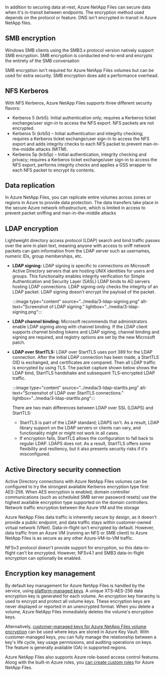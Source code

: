In addition to securing data at-rest, Azure NetApp Files can secure data when it's in-transit between endpoints. The encryption method used depends on the protocol or feature. DNS isn't encrypted in-transit in Azure NetApp files.

## SMB encryption

Windows SMB clients using the SMB3.x protocol version natively support SMB encryption. SMB encryption is conducted end-to-end and encrypts the entirety of the SMB conversation

SMB encryption isn't required for Azure NetApp Files volumes but can be used for extra security. SMB encryption does add a performance overhead.

## NFS Kerberos
With NFS Kerberos, Azure NetApp Files supports three different security flavors:

* Kerberos 5 (krb5): Initial authentication only; requires a Kerberos ticket exchange/user sign-in to access the NFS export. NFS packets are not encrypted.
* Kerberos 5i (krb5i) – Initial authentication and integrity checking; requires a Kerberos ticket exchange/user sign-in to access the NFS export and adds integrity checks to each NFS packet to prevent man-in-the-middle attacks (MITM).
* Kerberos 5p (krb5p) – Initial authentication, integrity checking and privacy; requires a Kerberos ticket exchange/user sign-in to access the NFS export, performs integrity checks and applies a GSS wrapper to each NFS packet to encrypt its contents.

## Data replication

In Azure NetApp Files, you can replicate entire volumes across zones or regions in Azure to provide data protection. The data transfers take place in the secure Azure network infrastructure, which is limited in access to prevent packet sniffing and man-in-the-middle attacks

## LDAP encryption

Lightweight directory access protocol (LDAP) search and bind traffic passes over the wire in plain text, meaning anyone with access to sniff network packets can gain information from the LDAP server such as usernames, numeric IDs, group memberships, etc.

* **LDAP signing:** LDAP signing is specific to connections on Microsoft Active Directory servers that are hosting UNIX identities for users and groups. This functionality enables integrity verification for Simple Authentication and Security Layer (SASL) LDAP binds to AD servers hosting LDAP connections. LDAP signing only checks the integrity of an LDAP packet. LDAP signing doesn't encrypt the payload of the packet.
    
    :::image type="content" source="../media/3-ldap-signing.png" alt-text="Screenshot of LDAP signing." lightbox="../media/3-ldap-signing.png":::

* **LDAP channel binding:** Microsoft recommends that administrators enable LDAP signing along with channel binding. If the LDAP client supports channel binding tokens and LDAP signing, channel binding and signing are required, and registry options are set by the new Microsoft patch.
* **LDAP over StartTLS:** LDAP over StartTLS uses port 389 for the LDAP connection. After the initial LDAP connection has been made, a StartTLS OID is exchanged, and certificates are compared. Then all LDAP traffic is encrypted by using TLS. The packet capture shown below shows the LDAP bind, StartTLS handshake and subsequent TLS-encrypted LDAP traffic.

    :::image type="content" source="../media/3-ldap-starttls.png" alt-text="Screenshot of LDAP over StartTLS connections." lightbox="../media/3-ldap-starttls.png":::

    There are two main differences between LDAP over SSL (LDAPS) and StartTLS:
    
    - StartTLS is part of the LDAP standard; LDAPS isn't. As a result, LDAP library support on the LDAP servers or clients can vary, and functionality might or might not work in all cases.
    - If encryption fails, StartTLS allows the configuration to fall back to regular LDAP. LDAPS does not. As a result, StartTLS offers some flexibility and resiliency, but it also presents security risks if it's misconfigured.

## Active Directory security connection

Active Directory connections with Azure NetApp Files volumes can be configured to try the strongest available Kerberos encryption type first: AES-256. When AES encryption is enabled, domain controller communications (such as scheduled SMB server password resets) use the highest available encryption type supported on the domain controllers.
Network traffic encryption between the Azure VM and the storage 

Azure NetApp Files data traffic is inherently secure by design, as it doesn't provide a public endpoint, and data traffic stays within customer-owned virtual network (VNet). Data-in-flight isn't encrypted by default. However, data traffic from an Azure VM (running an NFS or SMB client) to Azure NetApp Files is as secure as any other Azure-VM-to-VM traffic.

NFSv3 protocol doesn't provide support for encryption, so this data-in-flight can't be encrypted. However, NFSv4.1 and SMB3 data-in-flight encryption can optionally be enabled.

## Encryption key management 

By default key management for Azure NetApp Files is handled by the service, using [platform-managed keys](/azure/security/fundamentals/key-management). A unique XTS-AES-256 data encryption key is generated for each volume. An encryption key hierarchy is used to encrypt and protect all volume keys. These encryption keys are never displayed or reported in an unencrypted format. When you delete a volume, Azure NetApp Files immediately deletes the volume's encryption keys.

Alternatively, [customer-managed keys for Azure NetApp Files volume encryption](/azure/azure-netapp-files/configure-customer-managed-keys) can be used where keys are stored in Azure Key Vault. With customer-managed keys, you can fully manage the relationship between a key's life cycle, key usage permissions, and auditing operations on keys. The feature is generally available (GA) in supported regions.

Azure NetApp Files also supports Azure role-based access control features. Along with the built-in Azure roles, you [can create custom roles](/azure/role-based-access-control/custom-roles) for Azure NetApp Files.
